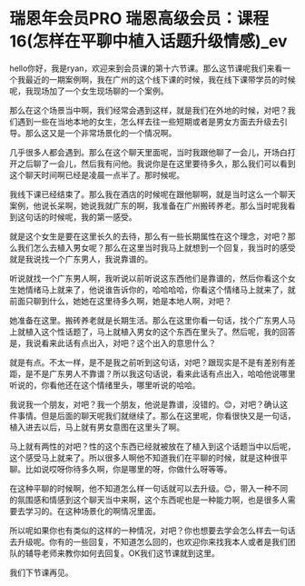 # 瑞恩年会员PRO 瑞恩高级会员：课程16(怎样在平聊中植入话题升级情感)_ev

hello你好，我是ryan，欢迎来到会员课的第十六节课。那么这节课呢我们来看一个我最近的一期案例啊，我在广州的这个线下课的时候，我在线下课带学员的时候呢，我现场加了一个女生现场聊的一个案例。

那么在这个场景当中啊，我们经常会遇到这样，就是我们在外地的时候，对吧？我们遇到一些在当地本地的女生，怎么样去往一些短期或者是男女方面去升级去引导。那么这又是一个非常场景化的一个情况啊。

几乎很多人都会遇到。那么在这个聊天里面呢，当时我跟他聊了一会儿，开场白打开之后聊了一会儿，然后我有问他。我说你是在这里要待多久，那么我们可以看到这个聊天时间啊已经是凌晨一点半了。那时候呢。

我线下课已经结束了。那么我在酒店的时候呢在跟他聊啊，就是当时这么一个聊天案例，他说长呆啊，她说我就广东的啊，我准备在广州搬砖养老。那么当时呢我看到这句话的时候呢，我的第一感受。

就是这个女生是要在这里长久的去待，那么有一些长期属性在这个理念，对吧？那么我们怎么去植入男女呢？那么在这里当时我马上就想到一个回复，我当时的感受就是我说找一个广东男人，我说靠谱的。

听说就找一个广东男人啊，我听说以前听说这东西他们是靠谱的，然后你看这个女生她情绪马上就来了，他说谁告诉你的，哈哈哈哈，你看这个情绪马上就来了，就前面只聊到什么，她她在这里待多久啊，她是本地人啊，对吧？

她准备在这里。搬砖养老就是长期生活。那么在这里你看一句话，找个广东男人马上就植入这个性话题了，马上就植入男女的这个东西在里头了。然后呢，我的回答是，我说看来此话有点出入，对吧？这个出入的意思什么？

就是有点。不太一样，是不是我之前听到这句话，对吧？跟现实是不是有差别有差距，是不是广东男人不靠谱？所以我这句话说，看来此话有点出入，哈哈他说哪里听说的，你看他还在这个情绪里头，哪里听说的哈哈。

我说我一个朋友，对吧？我一个朋友，他说是靠谱，没错的。😊，对吧？确认这件事情。但是后面的聊天呢我们就继续了。那么在这里呢，你看很快又是一句话，植入进去以后，马上就有男女意图在这里头了啊。

马上就有两性的对吧？性的这个东西已经就被放在了植入到这个话题当中以后呢，这个感受马上就来了。所以很多人啊他不知道我们在平聊的时候，就是这种很平聊。比如说哎呀你待多久啊，你是哪里的呀，你做什么呀等等。

在这种平聊的时候啊，他不知道怎么样一句话就可以去升级。😊，带入一种不同的氛围感和情感到这个聊天当中来啊，这个东西呢也是一种能力啊，也是很多人需要去学习的。在这种场景化的啊情况里面。

所以呢如果你也有类似的这样的一种情况，对吧？你也想要去学会怎么样去一句话去升级呢。你有的一些回复，不知道怎么回的，也欢迎你来找我本人或者是我们团队的辅导老师来教你如何去回复。OK我们这节课就到这里。

我们下节课再见。